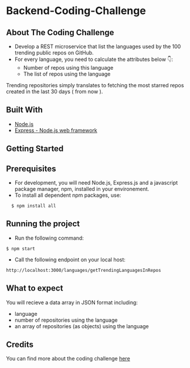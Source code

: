 # Backend-Coding-Challenge

## About The Coding Challenge

- Develop a REST microservice that list the languages used by the 100 trending public repos on GitHub.
- For every language, you need to calculate the attributes below 👇:
    - Number of repos using this language
    - The list of repos using the language

Trending repositories simply translates to fetching the most starred repos created in the last 30 days ( from now ).

## Built With

* [Node.js](https://nodejs.org/en/)
* [Express - Node.js web framework](https://expressjs.com/)


## Getting Started

## Prerequisites

- For development, you will need Node.js, Express.js and a javascript package manager, npm, installed in your environement.
- To install all dependent npm packages, use:
```
  $ npm install all
```

## Running the project

- Run the following command:

 ```
$ npm start
```
- Call the following endpoint on your local host:

```
http://localhost:3000/languages/getTrendingLanguagesInRepos
```

## What to expect

You will recieve a data array in JSON format including:

- language
- number of repositories using the language
- an array of repositories (as objects) using the language


## Credits

You can find more about the coding challenge [here](https://github.com/gemography/backend-coding-challenge/blob/master/README.md)
